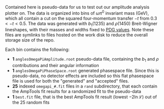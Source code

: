 Contained here is pseudo-data for us to test out our amplitude analysis plotter on. The data is organized into bins of $\omega\pi^0$ invariant mass (GeV), which all contain a cut on the squared four-momentum transfer $-t$ from $0.3 < -t < 0.5$. The data was generated with $b_1(1235)$ and $\rho(1450)$ Breit-Wigner lineshapes, with their masses and widths fixed to [PDG values](https://pdglive.lbl.gov/ParticleGroup.action?init=0&node=MXXX005). Note these files are symlinks to files hosted on the work disk to reduce the overall storage size of the repo.

Each bin contains the following:
* **1** `anglesOmegaPiAmplitude.root` pseudo-data file, containing the $b_1$ and $\rho$ contributions and their angular information
* **1** `anglesOmegaPiPhaseSpace.root` generated phasespace file. Since this is pseudo-data, no detector effects are included so this flat phasespace file is used for both the "generated" and "accepted" files.
* **25** indexed `omegapi_#.fit` files in a `rand` subdirectory, that each contain the AmpTools fit results for a randomized fit to the pseudo-data
* **1** `best.fit` file, that is the best AmpTools fit result (lowest $-2\ln \mathcal{L}$) out of the 25 random fits